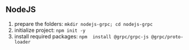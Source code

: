 


## NodeJS

1. prepare the folders: `mkdir nodejs-grpc; cd nodejs-grpc`
2. initialize project: `npm init -y`
3. install required packages: `npm  install @grpc/grpc-js @grpc/proto-loader`
 